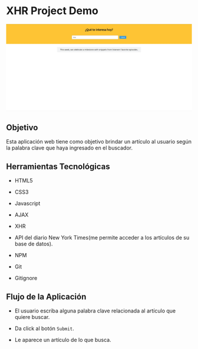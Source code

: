 # **XHR Project Demo**

![Página Web](assets/images/website.JPG)

## **Objetivo**

Esta aplicación web tiene como objetivo brindar un artículo al usuario según la palabra clave que haya ingresado en el buscador.

## **Herramientas Tecnológicas**

* HTML5

* CSS3

* Javascript

* AJAX

* XHR

* API del diario New York Times(me permite acceder a los artículos de su base de datos).

* NPM

* Git

* Gitignore

## **Flujo de la Aplicación**

* El usuario escriba alguna palabra clave relacionada al artículo que quiere buscar.

* Da click al botón ```Submit```.

* Le aparece un artículo de lo que busca.